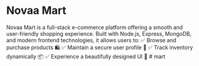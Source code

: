 # Novaa Mart
 Novaa Mart is a full-stack e-commerce platform offering a smooth and user-friendly shopping experience. Built with Node.js, Express, MongoDB, and modern frontend technologies, it allows users to: ✅ Browse and purchase products 🛍️ ✅ Maintain a secure user profile 👤 ✅ Track inventory dynamically 📦 ✅ Experience a beautifully designed UI 🎨
#   m a r t  
 